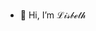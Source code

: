- 👋 Hi, I’m ℒ𝒾𝓈𝒷ℯ𝓉𝒽
<!---
- 👋 Hi, I’m @imlisbeth
- 👀 I’m interested in ...
- 🌱 I’m currently learning ...
- 💞️ I’m looking to collaborate on ...
- 📫 How to reach me ...


lisfyy/lisfyy is a ✨ special ✨ repository because its `README.md` (this file) appears on your GitHub profile.
You can click the Preview link to take a look at your changes.
--->
